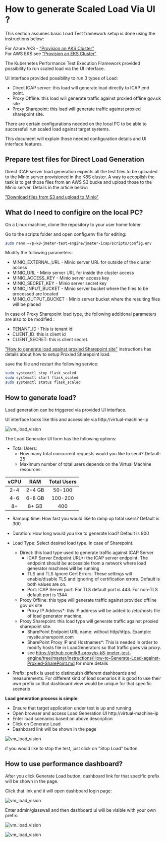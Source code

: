 # How to generate Scaled Load Via UI ?

This section assumes basic Load Test framework setup is done using the instructions below:

For Azure AKS - ["Provision an AKS Cluster"](../deployment/terraform/aks/README.MD)<br/>
For AWS EKS see ["Provision an EKS Cluster"](../deployment/terraform/eks/README.md)

The Kubernetes Performance Test Execution Framework provided possibility to run scaled load via the UI interface.

UI interface provided possibility to run 3 types of Load:

- Direct ICAP server: this load will generate load directly to ICAP end point.
- Proxy Offline: this load will generate traffic against proxied offline gov.uk site
- Proxy Sharepoint: this load will generate traffic against proxied sharepoint site.

There are certain configurations needed on the local PC to be able to successfull run scaled load against target systems.

This document will explain those needed configuration details and UI interface features.

## Prepare test files for Direct Load Generation

Direct ICAP server load generation expects all the test files to be uploaded to the Minio server provisioned in the K8S cluster.
A way to accoplish the task is to get those files from an AWS S3 bucke and upload those to the Minio server.
Details in the article below:

["Download files from S3 and upload to Minio"](../jmeter-icap/scripts/s3-to-minio-utility)

## What do I need to configire on the local PC?

On a Linux machine, clone the repository to your user home folder.

Go to the scripts folder and open config.env file for editing:

```bash
sudo nano ~/p-k8-jmeter-test-engine/jmeter-icap/scripts/config.env
```
 Modify the following parameters:
 - MINIO_EXTERNAL_URL - Minio server URL for outside of the cluster access
 - MINIO_URL - Minio server URL for inside the cluster access
 - MINIO_ACCESS_KEY - Minio server access key
 - MINIO_SECRET_KEY - Minio server secret key
 - MINIO_INPUT_BUCKET - Minio server bucket where the files to be processed are located
 - MINIO_OUTPUT_BUCKET - Minio server bucket where the resulting files will be placed
 
In case of Proxy Sharepoint load type, the following additional parameters are also to be modified :
- TENANT_ID : This is tenant id
- CLIENT_ID: this is client id
- CLIENT_SECRET: this is client secret. 

["How to generate load against proxied Sharepoint site"](./How-to-Generate-Load-against-Proxied-SharePoint.md) instructions has details about how to setup Proxied Sharepoint load.

save the file and restart the following service:

```bash
sudo systemctl stop flask_scaled 
sudo systemctl start flask_scaled
sudo systemctl status flask_scaled
```

## How to generate load?

Load generation can be triggered via provided UI interface.

UI interface looks like this and accessible via http://virtual-machine-ip

![vm_load_vision](pngs/Share-Point-Load-UI.png)

The Load Generator UI form has the following options:

- Total Users: 
    - How many total concurrent requests would you like to send? Default: 25
    - Maximum number of total users depends on the Virtual Machine resources:

| vCPU     | RAM | Total Users    | 
| :----:   | :----:   |    :----: |
| 2-4      | 2-4 GB     | 50-100   |
| 4-6  | 6-8  GB      | 100-200| 
| 8+ | 8+  GB      | 400| 

- Rampup time: How fast you would like to ramp up total users? Default is 300.
- Duration: How long would you like to generate load? Default is 900
- Load Type: Select desired load type. In case of Sharepoint.
    - Direct: this load type used to generate traffic against ICAP Server
        - ICAP Server Endpoint URL*: the ICAP server endpoint. The endpoint should be accessible from a network where load generator machines will be running
        - TLS and TLS Ignore Cert Errors: These settings will enable/disable TLS and ignoring of certification errors. Default is both values are on.
        - Port: ICAP Server port. For TLS default port is 443. For non-TLS default port is 1344
    - Proxy Offline: this type will generate traffic against provided offline gov uk site
        - Proxy IP Address*: this IP address will be added to /etc/hosts file of load generator machine.
    - Proxy Sharepoint: this load type will generate traffic against proxied sharepoint site.
        -  SharePoint Endpoint URL name: without http/https. Example: mysite.sharepoint.com
        -  SharePoint Proxy IP and Hostnames*: This is needed in order to modify hosts file in LoadGenerators so that traffic goes via proxy.
        -  see https://github.com/k8-proxy/p-k8-jmeter-test-engine/tree/master/instructions/How-to-Generate-Load-against-Proxied-SharePoint.md for more details

- Prefix: prefix is used to distinquish different dashboards and measurements. For different kind of load scenarios it is good to use their own prefix so that dashboard view would be unique for that specific scenario

**Load generation process is simple**:

- Ensure that target application under test is up and running
- Open browser and access Load Generation UI http://virtual-machine-ip
- Enter load scenarios based on above description
- Click on Generate Load
- Dashboard link will be shown in the page

![vm_load_vision](pngs/Scaled-Load-UI-Dashboard-Link.png)

if you would like to stop the test, just click on "Stop Load" button.

## How to use performance dashboard?

After you click Generate Load button, dashboard link for that specific prefix will be shown in the page.

Click that link and it will open dashboard login page:

![vm_load_vision](pngs/Grafana-login.png)

Enter admin/glasswall and then dashboard ui will be visible with your own prefix:

![vm_load_vision](pngs/Share-Point-Dashboard.png)

![vm_load_vision](pngs/Dashboard-sample.png)

